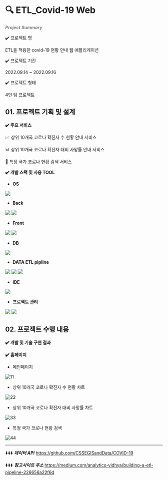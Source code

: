 # 🔍 ETL_Covid-19 Web

 <span style="color:gray">*__Project Summary__*</span>

✔️ 프로젝트 명

ETL을 적용한 covid-19 현황 안내 웹 애플리케이션

✔️ 프로젝트 기간

2022.09.14 ~ 2022.09.16

✔️ 프로젝트 형태

4인 팀 프로젝트


## 01. 프로젝트 기획 및 설계

**✔️ 주요 서비스**

  :chart_with_upwards_trend: 상위 10개국 코로나 확진자 수 현황 안내 서비스

  :bar_chart:  상위 10개국 코로나 확진자 대비 사망률 안내 서비스

  :mag_right:  특정 국가 코로나 현황 검색 서비스



**✔️ 개발 스택 및 사용 TOOL**

- **OS**

<img src="https://img.shields.io/badge/Windows-0078D6?style=flat&logo=Windows&logoColor=white">

- **Back**

<img src="https://img.shields.io/badge/Flask-000000?style=flat&logo=Flask&logoColor=white"> <img src="https://img.shields.io/badge/Python-3776AB?style=flat&logo=Python&logoColor=white">

- **Front**

<img src="https://img.shields.io/badge/JavaScript-F7DF1E?style=flat&logo=JavaScript&logoColor=white"> <img src="https://img.shields.io/badge/HTML-E34F26?style=flat&logo=HTML5&logoColor=white">

- **DB**

<img src="https://img.shields.io/badge/MySQL-4479A1?style=flat&logo=MySQL&logoColor=white"> 

- **DATA ETL pipline**

<img src="https://img.shields.io/badge/pandas-150458?style=flat&logo=pandas&logoColor=white"> <img src="https://img.shields.io/badge/PYMYSQL-4479A1?style=flat&logo=p&logoColor=white"> <img src="https://img.shields.io/badge/sqlalchemy-CC2927?style=flat&logo=p&logoColor=white">


- **IDE**

<img src="https://img.shields.io/badge/VSC-007ACC?style=flat&logo=VisualStudioCode&logoColor=white"> 


- **프로젝트 관리**

<img src="https://img.shields.io/badge/Notion-000000?style=flat&logo=Notion&logoColor=white"> <img src="https://img.shields.io/badge/Slack-4A154B?style=flat&logo=Slack&logoColor=white">


## 02. 프로젝트 수행 내용

**✔️ 개발 및 기술 구현 결과**



**✔️ 홈페이지**

- 메인페이지

![11](https://user-images.githubusercontent.com/66711073/218301040-a31649f9-3810-469e-95e3-70617d7dc7e8.png)

- 상위 10개국 코로나 확진자 수 현황 차트

![22](https://user-images.githubusercontent.com/66711073/218301041-61ff3a3c-3f20-4abd-ab54-b056ccd07611.png)

- 상위 10개국 코로나 확진자 대비 사망률 차트

![33](https://user-images.githubusercontent.com/66711073/218301043-8f3b88a0-597e-4762-a687-3cd9042621e8.png)

- 특정 국가 코로나 현황 검색

![44](https://user-images.githubusercontent.com/66711073/218301036-62b7e97a-9f0c-4b7d-85d1-a400c68028ce.png)


-----

⬇️⬇️⬇️ ***데이터 API***
https://github.com/CSSEGISandData/COVID-19

⬇️⬇️⬇️ ***참고사이트 주소***
https://medium.com/analytics-vidhya/building-a-etl-pipeline-226656a22f6d

